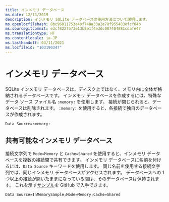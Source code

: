 ```yaml
---
title: インメモリ データベース
ms.date: 12/13/2019
description: インメモリ SQLite データベースの使用方法について説明します。
ms.openlocfilehash: 8bc96811753e49f740a33a2e78f955483efcf04b
ms.sourcegitcommit: e3cf8227573e13b8e1f4e3dc007404881cdafe47
ms.translationtype: HT
ms.contentlocale: ja-JP
ms.lasthandoff: 03/11/2021
ms.locfileid: "103190347"
---
```

# <a name="in-memory-databases"></a>インメモリ データベース

SQLite インメモリ データベースは、ディスク上ではなく、メモリ内に全体が格納されるデータベースです。 インメモリ データベースを作成するには、特殊なデータ ソース ファイル名 `:memory:` を使用します。 接続が閉じられると、データベースは削除されます。 `:memory:` を使用すると、各接続で独自のデータベースが作成されます。

```connectionstring
Data Source=:memory:
```

## <a name="shareable-in-memory-databases"></a>共有可能なインメモリ データベース

接続文字列で `Mode=Memory` と `Cache=Shared` を使用すると、インメモリ データベースを複数の接続間で共有できます。 インメモリ データベースに名前を付けるには、`Data Source` キーワードを使用します。 同じ名前を使用する接続文字列では、同じインメモリ データベースがアクセスされます。 データベースへの 1 つ以上の接続が開いたままになっている間は、そのデータベースは保持されます。 これを示す[サンプル](https://github.com/dotnet/docs/blob/main/samples/snippets/standard/data/sqlite/InMemorySample/Program.cs)を GitHub で入手できます。

```connectionstring
Data Source=InMemorySample;Mode=Memory;Cache=Shared
```
